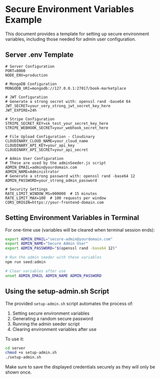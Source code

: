 # Secure Environment Variables Example

This document provides a template for setting up secure environment variables, including those needed for admin user configuration.

## Server .env Template

```env
# Server Configuration
PORT=8000
NODE_ENV=production

# MongoDB Configuration
MONGODB_URI=mongodb://127.0.0.1:27017/book-marketplace

# JWT Configuration
# Generate a strong secret with: openssl rand -base64 64
JWT_SECRET=your_very_strong_jwt_secret_key_here
JWT_EXPIRE=24h

# Stripe Configuration
STRIPE_SECRET_KEY=sk_test_your_secret_key_here
STRIPE_WEBHOOK_SECRET=your_webhook_secret_here

# File Upload Configuration - Cloudinary
CLOUDINARY_CLOUD_NAME=your_cloud_name
CLOUDINARY_API_KEY=your_api_key
CLOUDINARY_API_SECRET=your_api_secret

# Admin User Configuration
# These are used by the adminSeeder.js script
ADMIN_EMAIL=admin@yourdomain.com
ADMIN_NAME=Administrator
# Generate a strong password with: openssl rand -base64 12
ADMIN_PASSWORD=your_strong_admin_password

# Security Settings
RATE_LIMIT_WINDOW_MS=900000  # 15 minutes
RATE_LIMIT_MAX=100  # 100 requests per window
CORS_ORIGIN=https://your-frontend-domain.com
```

## Setting Environment Variables in Terminal

For one-time use (variables will be cleared when terminal session ends):

```bash
export ADMIN_EMAIL="secure-admin@yourdomain.com"
export ADMIN_NAME="Secure Admin User"
export ADMIN_PASSWORD="$(openssl rand -base64 12)"

# Run the admin seeder with these variables
npm run seed:admin

# Clear variables after use
unset ADMIN_EMAIL ADMIN_NAME ADMIN_PASSWORD
```

## Using the setup-admin.sh Script

The provided `setup-admin.sh` script automates the process of:
1. Setting secure environment variables
2. Generating a random secure password
3. Running the admin seeder script
4. Clearing environment variables after use

To use it:

```bash
cd server
chmod +x setup-admin.sh
./setup-admin.sh
```

Make sure to save the displayed credentials securely as they will only be shown once. 